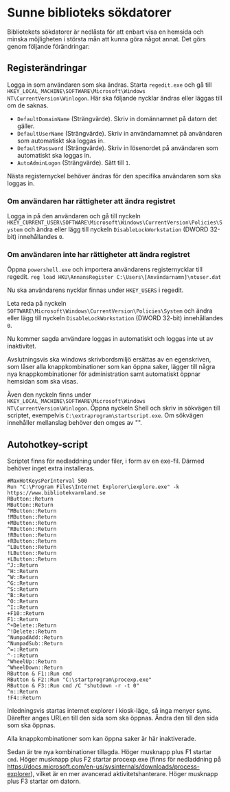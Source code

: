 # Sunne biblioteks sökdatorer

Bibliotekets sökdatorer är nedlåsta för att enbart visa en hemsida och minska möjligheten i största mån att kunna göra något annat. Det görs genom följande förändringar:

## Registerändringar

Logga in som användaren som ska ändras. Starta ```regedit.exe``` och gå till ```HKEY_LOCAL_MACHINE\SOFTWARE\Microsoft\Windows NT\CurrentVersion\Winlogon```. Här ska följande nycklar ändras eller läggas till om de saknas.

* ```DefaultDomainName``` (Strängvärde). Skriv in domännamnet på datorn det gäller.
* ```DefaultUserName``` (Strängvärde). Skriv in användarnamnet på användaren som automatiskt ska loggas in.
* ```DefaultPassword``` (Strängvärde). Skriv in lösenordet på användaren som automatiskt ska loggas in.
* ```AutoAdminLogon``` (Strängvärde). Sätt till ```1```.

Nästa registernyckel behöver ändras för den specifika användaren som ska loggas in. 

### Om användaren har rättigheter att ändra registret 
Logga in på den användaren och gå till nyckeln ```HKEY_CURRENT_USER\SOFTWARE\Microsoft\Windows\CurrentVersion\Policies\System``` och ändra eller lägg till nyckeln ```DisableLockWorkstation``` (DWORD 32-bit) innehållandes ```0```.

### Om användaren inte har rättigheter att ändra registret
Öppna ```powershell.exe``` och importera användarens registernycklar till regedit.
```reg load HKU\AnnansRegister C:\Users\[Användarnamn]\ntuser.dat```

Nu ska användarens nycklar finnas under ```HKEY_USERS``` i regedit.

Leta reda på nyckeln ```SOFTWARE\Microsoft\Windows\CurrentVersion\Policies\System``` och ändra eller lägg till nyckeln ```DisableLockWorkstation``` (DWORD 32-bit) innehållandes ```0```.

Nu kommer sagda användare loggas in automatiskt och loggas inte ut av inaktivitet.

Avslutningsvis ska windows skrivbordsmiljö ersättas av en egenskriven, som låser alla knappkombinationer som kan öppna saker, lägger till några nya knappkombinationer för administration samt automatiskt öppnar hemsidan som ska visas.

Även den nyckeln finns under ```HKEY_LOCAL_MACHINE\SOFTWARE\Microsoft\Windows NT\CurrentVersion\Winlogon```. Öppna nyckeln Shell och skriv in sökvägen till scriptet, exempelvis ```C:\extraprogram\startscript.exe```. Om sökvägen innehåller mellanslag behöver den omges av "".

## Autohotkey-script

Scriptet finns för nedladdning under filer, i form av en exe-fil. Därmed behöver inget extra installeras.

```
#MaxHotKeysPerInterval 500
Run "C:\Program Files\Internet Explorer\iexplore.exe" -k https://www.bibliotekvarmland.se
RButton::Return
MButton::Return
^MButton::Return
!MButton::Return
+MButton::Return
^RButton::Return
!RButton::Return
+RButton::Return
^LButton::Return
!LButton::Return
+LButton::Return
^J::Return
^H::Return
^W::Return
^G::Return
^S::Return
^B::Return
^O::Return
^I::Return
+F10::Return
F1::Return
^+Delete::Return
^!Delete::Return
^NumpadAdd::Return
^NumpadSub::Return
^=::Return
^-::Return
^WheelUp::Return
^WheelDown::Return
RButton & F1::Run cmd
RButton & F2::Run "C:\startprogram\procexp.exe"
RButton & F3::Run cmd /C "shutdown -r -t 0"
^n::Return
!F4::Return
```

Inledningsvis startas internet explorer i kiosk-läge, så inga menyer syns. Därefter anges URLen till den sida som ska öppnas. Ändra den till den sida som ska öppnas.

Alla knappkombinationer som kan öppna saker är här inaktiverade.

Sedan är tre nya kombinationer tillagda. Höger musknapp plus F1 startar ```cmd```. Höger musknapp plus F2 startar procexp.exe (finns för nedladdning på https://docs.microsoft.com/en-us/sysinternals/downloads/process-explorer), vilket är en mer avancerad aktivitetshanterare. Höger musknapp plus F3 startar om datorn.

